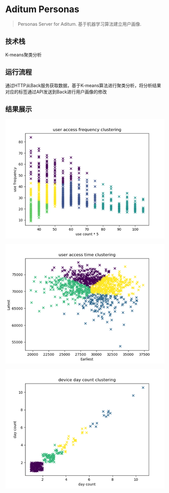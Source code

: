 # Aditum Personas

> Personas Server for Aditum. 基于机器学习算法建立用户画像. 

## 技术栈

K-means聚类分析

## 运行流程

通过HTTP从Back服务获取数据，基于K-means算法进行聚类分析，将分析结果对应的标签通过API发送到Back进行用户画像的修改

## 结果展示

![用户访问频率聚类分析](com.ten.aditum/personas/accessFrequencyClustering.png)

![用户时间行为偏好聚类分析](com.ten.aditum/personas/accessTimeClustering.png)

![用户使用天数聚类分析](com.ten.aditum/personas/deviceCountClustering.png)